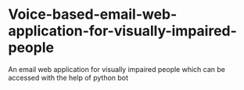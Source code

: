 # Voice-based-email-web-application-for-visually-impaired-people
An email web application for visually impaired people which can be accessed with the help of python bot
